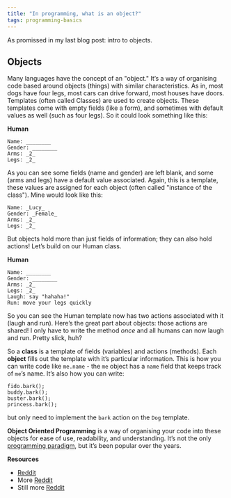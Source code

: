 ```yaml
---
title: "In programming, what is an object?"
tags: programming-basics
---
```


As promissed in my last blog post: intro to objects.

## Objects

Many languages have the concept of an "object." It’s a way of organising code based around objects (things) with similar characteristics. As in, most dogs have four legs, most cars can drive forward, most houses have doors. Templates (often called Classes) are used to create objects. These templates come with empty fields (like a form), and sometimes with default values as well (such as four legs). So it could look something like this:

**Human**

````
Name: ________
Gender: ________
Arms: _2_
Legs: _2_
````

As you can see some fields (name and gender) are left blank, and some (arms and legs) have a default value associated. Again, this is a template, these values are assigned for each object (often called "instance of the class"). Mine would look like this:

````
Name: _Lucy_
Gender: _Female_
Arms: _2_
Legs: _2_
````

But objects hold more than just fields of information; they can also hold actions! Let’s build on our Human class.

**Human**

````
Name: ________
Gender: ________
Arms: _2_
Legs: _2_
Laugh: say "hahaha!"
Run: move your legs quickly
````

So you can see the Human template now has two actions associated with it (laugh and run). Here’s the great part about objects: those actions are shared! I only have to write the method *once* and all humans can now laugh and run. Pretty slick, huh?

So a **class** is a template of fields (variables) and actions (methods). Each **object** fills out the template with it’s particular information. This is how you can write code like `me.name` - the `me` object has a `name` field that keeps track of `me`’s name. It’s also how you can write:

```
fido.bark();
buddy.bark();
buster.bark();
princess.bark();
```

but only need to implement the `bark` action on the `Dog` template.

**Object Oriented Programming** is a way of organising your code into these objects for ease of use, readability, and understanding. It’s not the only [programming paradigm](http://upload.wikimedia.org/wikipedia/commons/f/f7/Programming_paradigms.svg), but it’s been popular over the years.

**Resources**

* [Reddit](http://www.reddit.com/r/explainlikeimfive/comments/lii0o/eli5_what_do_it_programmer_developer_people_mean/)
* More [Reddit](http://www.reddit.com/r/explainlikeimfive/comments/j4dmq/eli5_what_is_objectoriented_programming/)
* Still more [Reddit](http://www.reddit.com/r/explainlikeimfive/comments/syjy3/can_someone_explain_object_oriented_programming/)